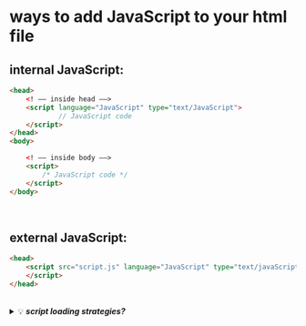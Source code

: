 # ways to add JavaScript to your html file 

## internal JavaScript:
```html
<head>
    <! –– inside head ––>		
    <script language="JavaScript" type="text/JavaScript">
            // JavaScript code
    </script>
</head>
<body>

    <! –– inside body ––>
    <script>
		/* JavaScript code */
    </script>
</body>
```

<br>

## external JavaScript:
```html
<head>
    <script src="script.js" language="JavaScript" type="text/javaScript">
    </script>
</head>
```

<br/>

<details>
	<summary> 💡 <b><em> script loading strategies? </b></em></summary>
<p>
	
***tip1:*** _it is recommended to include javascript only at the end inside body element, because elements must be rendered before execution of javascript._
<br/> ***tip2:*** _another way to overcome the error, below code can put inside head or anywhere inside body and it must work perfectly._
```html
<script>
	document.addEventListner(“DOMContentLoaded”, function() {
		/*javascript code/functionality/statements that we need */
	});
</script>
```
***tip3:*** _in case of external javascript file we can use an attribute called defer, The defer is a Boolean value, used to indicate that script is executed after the document has been parsed. It works only with external scripts._
```html
<script src="script.js" language="JavaScript" type="text/javaScript" defer></script>
```

</p>

<details>
	<summary> <b><em>summary:</em></b> </summary>
<p>

- **async** and **defer** both instruct the browser to download the script(s) in a separate thread, while the rest of the page (the DOM, etc.) is downloading, so the page loading is not blocked by the scripts.

- If your scripts should be run immediately and they don't have any dependencies, then use ***``async``***.

- If your scripts need to wait for parsing and depend on other scripts and/or the DOM being in place, load them using ***``defer``*** and put their corresponding <script> elements in the order you want the browser to execute them.
</p>
</details>
	
</details>

